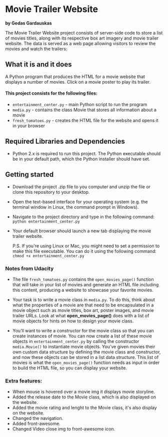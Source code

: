# Movie Trailer Website

**by Gedas Gardauskas**

The Movie Trailer Website project consists of server-side code to store a list of movies titles, along with its respective box art imagery and movie trailer website. The data is served as a web page allowing visitors to review the movies and watch the trailers:

## What it is and it does

A Python program that produces the HTML for a movie website that displays a number of movies. Click on a movie poster to play its trailer.

#### This project consists for the following files:

- `entertainment_center.py` - main Python script to run the program
- `media.py` - contains the class Movie that stores all information about a movie
- `fresh_tomatoes.py` - creates the HTML file for the website and opens it in  your browser

## Required Libraries and Dependencies

- Python 2.x is required to run this project. The Python executable should be in your default path, which the Python installer should have set.

## Getting started

- Download the project .zip file to you computer and unzip the file or clone this repository to your desktop.
- Open the text-based interface for your operating system (e.g. the terminal window in Linux, the command prompt in Windows).
- Navigate to the project directory and type in the following command:
`python entertainment_center.py`
- Your default browser should launch a new tab displaying the movie trailer website.

    P.S. If you're using Linux or Mac, you might need to set a permission to make this file executable. You can do it using the following command:
`chmod +x entertainment_center.py`

### Notes from Udacity
- The file `fresh_tomatoes.py` contains the `open_movies_page()` function that will take in your list of movies and generate an HTML file including this content, producing a website to showcase your favorite movies.

- Your task is to write a movie class in `media.py`. To do this, think about what the properties of a movie are that need to be encapsulated in a movie object such as movie titles, box art, poster images, and movie trailer URLs. Look at what **open_movies_page()** does with a list of movie objects for hints on how to design your movie class.

- You’ll want to write a constructor for the movie class so that you can create instances of movie. You can now create a list of these movie objects in `entertainment_center.py` by calling the constructor `media.Movie()` to instantiate movie objects. You’ve given movies their own custom data structure by defining the movie class and constructor, and now these objects can be stored in a list data structure. This list of movies is what the `open_movies_page()` function needs as input in order to build the HTML file, so you can display your website.

### Extra features:

- When mouse is hovered over a movie img it displays movie storyline.
- Added the release date to the Movie class, which is also displayed on the website.
- Added the movie rating and lenght to the Movie class, it's also display on the website.
- Changed the navigation.
- Added front-awesome.
- Changed Video close img to front-awesome icon.
